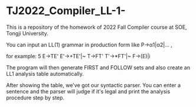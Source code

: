 # TJ2022_Compiler_LL-1-
This is a repository of the homework of 2022 Fall Compiler course at SOE, Tongji University.

You can input an LL(1) grammar in production form like P->α1|α2|... ,

for example:
5
E->TE'
E'->+TE'|~
T->FT'
T'->*FT'|~
F->(E)|i

The program will then generate FIRST and FOLLOW sets and also create an LL1 analysis table automatically.

After showing the table, we've got our syntactic parser. You can enter a sentence and the parser will
judge if it's legal and print the analysis procedure step by step. 
